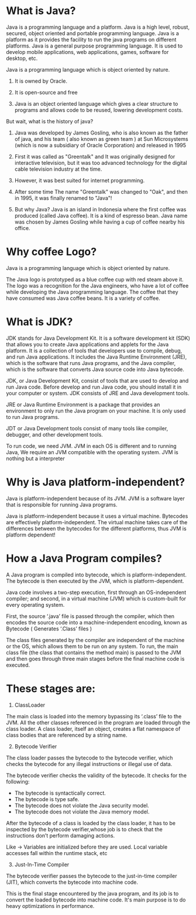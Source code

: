 # What is Java?
Java is a programming language and a platform. Java is a high level, robust, secured, object
oriented and portable programming language. Java is a platform as it provides the facility to run
the java programs on different platforms. Java is a general purpose programming language. It is
used to develop mobile applications, web applications, games, software for desktop, etc. 

Java is a programming language which is object oriented by nature.

1. It is owned by Oracle.

2. It is open-source and free

3. Java is an object oriented language which gives a clear structure to programs and allows code to be reused, lowering development costs.

But wait, what is the history of java?
1. Java was developed by James Gosling, who is also known as the father of java,
and his team ( also known as green team ) at Sun Microsystems 
(which is now a subsidiary of Oracle Corporation) and released in 1995

2. First it was called as "Greentalk" and It was originally designed for interactive television, 
but it was too advanced technology for the digital cable television industry at the time.

3. However, it was best suited for internet programming. 

4. After some time The name "Greentalk" was changed to "Oak", 
and then in 1995, it was finally renamed to "Java"!

5. But why Java?
Java is an island in Indonesia where the first coffee was produced (called Java coffee). 
It is a kind of espresso bean.
Java name was chosen by James Gosling while having a cup of coffee nearby his office.


# Why coffee Logo?
Java is a programming language which is object oriented by nature.

The Java logo is prototyped as a blue coffee cup with red steam above it. 
The logo was a recognition for the Java engineers, who have a lot of coffee 
while developing the Java programming language. 
The coffee that they have consumed was Java coffee beans. It is a variety of coffee.


# What is JDK?

JDK stands for Java Development Kit.
It is a software development kit (SDK) that allows you to create Java applications and applets for
the Java platform.
It is a collection of tools that developers use to compile, debug, and run Java applications.
It includes the Java Runtime Environment (JRE), which is the software that runs Java programs,
and the Java compiler, which is the software that converts Java source code into Java bytecode.


JDK, or Java Development Kit, consist of tools that are used to develop and run Java code. 
Before develop and run Java code, you should install it in your computer or system.
JDK consists of JRE and Java development tools.

JRE or Java Runtime Environment is a package that provides an environment to only run 
the Java program on your machine. It is only used to run Java programs.

JDT or Java Development tools consist of many tools like 
compiler, debugger, and other development tools.

To run code, we need JVM. JVM in each OS is different and to running Java, 
We require an JVM compatible with the operating system.
JVM is nothing but a interpreter


# Why is Java platform-independent?
Java is platform-independent because of its JVM.
JVM is a software layer that is responsible for running Java programs.

Java is platform-independent because it uses a virtual machine.
Bytecodes are effectively platform-independent. 
The virtual machine takes care of the differences between the bytecodes for the different platforms,
thus JVM is platform dependent!


# How a Java Program compiles?
A Java program is compiled into bytecode, which is platform-independent.
The bytecode is then executed by the JVM, which is platform-dependent.

Java code involves a two-step execution, 
first through an OS-independent compiler; 
and second, in a virtual machine (JVM) which is custom-built 
for every operating system.

First, the source ‘.java’ file is passed through the compiler, 
which then encodes the source code into a machine-independent encoding,
known as Bytecode ( Generates ‘.Class’ files )

The class files generated by the compiler are independent of the machine or the OS,
which allows them to be run on any system.
To run, the main class file (the class that contains the method main) is passed 
to the JVM and then goes through three main stages before the 
final machine code is executed. 


# These stages are:

1. ClassLoader

The main class is loaded into the memory bypassing its ‘.class’ file to the JVM.
All the other classes referenced in the program are loaded through the class loader.
A class loader, itself an object, creates a flat namespace of class bodies
that are referenced by a string name. 

2. Bytecode Verifier

The class loader passes the bytecode to the bytecode verifier,
which checks the bytecode for any illegal instructions or illegal use of data.

The bytecode verifier checks the validity of the bytecode.
It checks for the following:
- The bytecode is syntactically correct.
- The bytecode is type safe.
- The bytecode does not violate the Java security model.
- The bytecode does not violate the Java memory model.

After the bytecode of a class is loaded by the class loader, 
it has to be inspected by the bytecode verifier,whose job 
is to check that the instructions don’t perform damaging actions.

Like ->
Variables are initialized before they are used.
Local variable accesses fall within the runtime stack, etc

3. Just-In-Time Compiler

The bytecode verifier passes the bytecode to the just-in-time compiler (JIT),
which converts the bytecode into machine code.

This is the final stage encountered by the java program, 
and its job is to convert the loaded bytecode into machine code.
It's main purpose is to do heavy optimizations in performance.